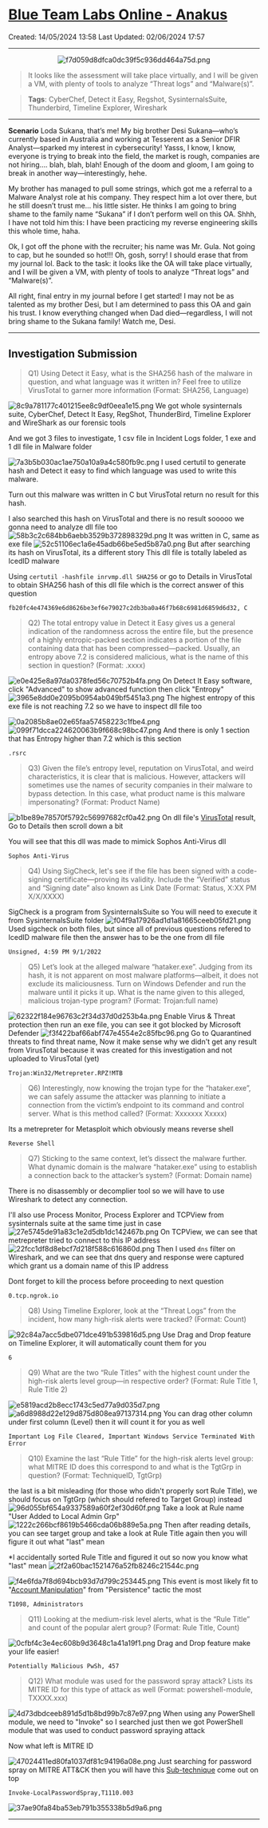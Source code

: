 # [Blue Team Labs Online - Anakus](https://blueteamlabs.online/home/investigation/anakus-dfea6f86e0)
Created: 14/05/2024 13:58
Last Updated: 02/06/2024 17:57
* * *
<div align=center>

![f7d059d8dfca0dc39f5c936dd464a75d.png](../../../_resources/f7d059d8dfca0dc39f5c936dd464a75d-1.png)
</div>

>It looks like the assessment will take place virtually, and I will be given a VM, with plenty of tools to analyze “Threat logs” and “Malware(s)”.

>**Tags**: CyberChef, Detect it Easy, Regshot, SysinternalsSuite, Thunderbird, Timeline Explorer, Wireshark
* * *

**Scenario**
Loda Sukana, that’s me! My big brother Desi Sukana—who’s currently based in Australia and working at Tesserent as a Senior DFIR Analyst—sparked my interest in cybersecurity! Yasss, I know, I know, everyone is trying to break into the field, the market is rough, companies are not hiring…. blah, blah, blah! Enough of the doom and gloom, I am going to break in another way—interestingly, hehe.

My brother has managed to pull some strings, which got me a referral to a Malware Analyst role at his company. They respect him a lot over there, but he still doesn’t trust me… his little sister. He thinks I am going to bring shame to the family name “Sukana” if I don’t perform well on this OA. Shhh, I have not told him this: I have been practicing my reverse engineering skills this whole time, haha.

Ok, I got off the phone with the recruiter; his name was Mr. Gula. Not going to cap, but he sounded so hot!!! Oh, gosh, sorry! I should erase that from my journal lol. Back to the task: it looks like the OA will take place virtually, and I will be given a VM, with plenty of tools to analyze “Threat logs” and “Malware(s)”.

All right, final entry in my journal before I get started! I may not be as talented as my brother Desi, but I am determined to pass this OA and gain his trust. I know everything changed when Dad died—regardless, I will not bring shame to the Sukana family! Watch me, Desi.
* * *
## Investigation Submission
>Q1) Using Detect it Easy, what is the SHA256 hash of the malware in question, and what language was it written in? Feel free to utilize VirusTotal to garner more information (Format: SHA256, Language)

![8c9a781177c401215ee8c9df0eea1e15.png](../../../_resources/8c9a781177c401215ee8c9df0eea1e15-1.png)
We got whole sysinternals suite, CyberChef, Detect It Easy, RegShot, ThunderBird, Timeline Explorer and WireShark as our forensic tools

And we got 3 files to investigate, 1 csv file in Incident Logs folder, 1 exe and 1 dll file in Malware folder

![7a3b5b030ac1ae750a10a9a4c580fb9c.png](../../../_resources/7a3b5b030ac1ae750a10a9a4c580fb9c-1.png)
I used certutil to generate hash and Detect it easy to find which language was used to write this malware.

Turn out this malware was written in C but VirusTotal return no result for this hash.

I also searched this hash on VirusTotal and there is no result sooooo we gonna need to analyze dll file too 
![58b3c2c684bb6aebb3529b372898329d.png](../../../_resources/58b3c2c684bb6aebb3529b372898329d-1.png)
It was written in C, same as exe file 
![52c51106ec1a6e45adb66be5ed5b87a0.png](../../../_resources/52c51106ec1a6e45adb66be5ed5b87a0-1.png)
But after searching its hash on VirusTotal, its a different story
This dll file is totally labeled as IcedID malware

Using `certutil -hashfile inrvmp.dll SHA256` or go to Details in VirusTotal to obtain SHA256 hash of this dll file which is the correct answer of this question

```
fb20fc4e474369e6d8626be3ef6e79027c2db3ba0a46f7b68c6981d6859d6d32, C
```

>Q2) The total entropy value in Detect it Easy gives us a general indication of the randomness across the entire file, but the presence of a highly entropic-packed section indicates a portion of the file containing data that has been compressed—packed. Usually, an entropy above 7.2 is considered malicious, what is the name of this section in question? (Format: .xxxx)

![e0e425e8a97da0378fed56c70752b4fa.png](../../../_resources/e0e425e8a97da0378fed56c70752b4fa-1.png)
On Detect It Easy software, click "Advanced" to show advanced function then click "Entropy"
![3965e8dd0e2095b0954ab049bf5451a3.png](../../../_resources/3965e8dd0e2095b0954ab049bf5451a3-1.png)
The highest entropy of this exe file is not reaching 7.2 so we have to inspect dll file too

![0a2085b8ae02e65faa57458223c1fbe4.png](../../../_resources/0a2085b8ae02e65faa57458223c1fbe4-1.png)
![099f71dcca224620063b9f668c98bc47.png](../../../_resources/099f71dcca224620063b9f668c98bc47-1.png)
And there is only 1 section that has Entropy higher than 7.2 which is this section

```
.rsrc
```

>Q3) Given the file’s entropy level, reputation on VirusTotal, and weird characteristics, it is clear that is malicious. However, attackers will sometimes use the names of security companies in their malware to bypass detection. In this case, what product name is this malware impersonating? (Format: Product Name)

![b1be89e78570f5792c56997682cf0a42.png](../../../_resources/b1be89e78570f5792c56997682cf0a42-1.png)
On dll file's [VirusTotal](https://www.virustotal.com/gui/file/fb20fc4e474369e6d8626be3ef6e79027c2db3ba0a46f7b68c6981d6859d6d32/details) result, Go to Details then scroll down a bit 

You will see that this dll was made to mimick Sophos Anti-Virus dll

```
Sophos Anti-Virus
```

>Q4) Using SigCheck, let's see if the file has been signed with a code-signing certificate—proving its validity. Include the “Verified” status and “Signing date” also known as Link Date (Format: Status, X:XX PM X/X/XXXX)

SigCheck is a program from SysinternalsSuite so You will need to execute it from SysinternalsSuite folder
![f04f9a17926ad1d1a81665ceeb05fd21.png](../../../_resources/f04f9a17926ad1d1a81665ceeb05fd21-1.png)
Used sigcheck on both files, but since all of previous questions refered to IcedID malware file then the answer has to be the one from dll file
```
Unsigned, 4:59 PM 9/1/2022
```

>Q5) Let’s look at the alleged malware “hataker.exe”. Judging from its hash, it is not apparent on most malware platforms—albeit, it does not exclude its maliciousness. Turn on Windows Defender and run the malware until it picks it up. What is the name given to this alleged, malicious trojan-type program? (Format: Trojan:full name)

![62322f184e96763c2f34d37d0d253b4a.png](../../../_resources/62322f184e96763c2f34d37d0d253b4a-1.png)
Enable Virus & Threat protection then run an exe file, you can see it got blocked by Microsoft Defender
![f3f422baf66abf747e4554e2c85fbc96.png](../../../_resources/f3f422baf66abf747e4554e2c85fbc96-1.png)
Go to Quarantined threats to find threat name, Now it make sense why we didn't get any result from VirusTotal because it was created for this investigation and not uploaded to VirusTotal (yet)
```
Trojan:Win32/Metrepreter.RPZ!MTB
```

>Q6) Interestingly, now knowing the trojan type for the “hataker.exe”, we can safely assume the attacker was planning to initiate a connection from the victim’s endpoint to its command and control server. What is this method called? (Format: Xxxxxxx Xxxxx)

Its a metrepreter for Metasploit which obviously means reverse shell 
```
Reverse Shell
```

>Q7) Sticking to the same context, let’s dissect the malware further. What dynamic domain is the malware “hataker.exe” using to establish a connection back to the attacker’s system? (Format: Domain name)

There is no disassembly or decomplier tool so we will have to use Wireshark to detect any connection.

I'll also use Process Monitor, Process Explorer and TCPView from sysinternals suite at the same time just in case
![27e5745de91a83c1e2d5db1dc142467b.png](../../../_resources/27e5745de91a83c1e2d5db1dc142467b-1.png)
On TCPView, we can see that metrepreter tried to connect to this IP address
![22fcc1df8d8ebcf7d218f588c616860d.png](../../../_resources/22fcc1df8d8ebcf7d218f588c616860d-1.png)
Then I used `dns` filter on Wireshark, and we can see that dns query and response were captured which grant us a domain name of this IP address

Dont forget to kill the process before proceeding to next question
```
0.tcp.ngrok.io
```

>Q8) Using Timeline Explorer, look at the “Threat Logs” from the incident, how many high-risk alerts were tracked? (Format: Count)

![92c84a7acc5dbe071dce491b539816d5.png](../../../_resources/92c84a7acc5dbe071dce491b539816d5-1.png)
Use Drag and Drop feature on Timeline Explorer, it will automatically count them for you
```
6
```

>Q9) What are the two “Rule Titles” with the highest count under the high-risk alerts level group—in respective order? (Format: Rule Title 1, Rule Title 2)

![e5819acd2b8ecc1743c5ed77a9d035d7.png](../../../_resources/e5819acd2b8ecc1743c5ed77a9d035d7-1.png)
![a6d8988d22e129d875d808ea97137314.png](../../../_resources/a6d8988d22e129d875d808ea97137314-1.png)
You can drag other column under first column (Level) then it will count it for you as well
```
Important Log File Cleared, Important Windows Service Terminated With Error
```

>Q10) Examine the last “Rule Title” for the high-risk alerts level group: what MITRE ID does this correspond to and what is the TgtGrp in question? (Format: TechniqueID, TgtGrp)

the last is a bit misleading (for those who didn't properly sort Rule Title), we should focus on TgtGrp (which should refered to Target Group) instead
![96d055bf654a9337589a60f2ef30d60f.png](../../../_resources/96d055bf654a9337589a60f2ef30d60f-1.png)
Take a look at Rule name "User Added to Local Admin Grp"
![1222c266bcf8619b5466cda06b889e5a.png](../../../_resources/1222c266bcf8619b5466cda06b889e5a-1.png)
Then after reading details, you can see target group and take a look at Rule Title again then you will figure it out what "last" mean

*I accidentally sorted Rule Title and figured it out so now you know what "last" mean
![2f2a60bac1521476a52fb8246c21544c.png](../../../_resources/2f2a60bac1521476a52fb8246c21544c-1.png)

![f4e6fda7f8d694bcb93d7d799c253445.png](../../../_resources/f4e6fda7f8d694bcb93d7d799c253445-1.png)
This event is most likely fit to "[Account Manipulation](https://attack.mitre.org/techniques/T1098/)" from "Persistence" tactic the most 
```
T1098, Administrators
```

>Q11) Looking at the medium-risk level alerts, what is the “Rule Title” and count of the popular alert group? (Format: Rule Title, Count)

![0cfbf4c3e4ec608b9d3648c1a41a19f1.png](../../../_resources/0cfbf4c3e4ec608b9d3648c1a41a19f1-1.png)
Drag and Drop feature make your life easier!
```
Potentially Malicious PwSh, 457
```

>Q12) What module was used for the password spray attack? Lists its MITRE ID for this type of attack as well (Format: powershell-module, TXXXX.xxx)

![4d73dbdceeb891d5d1b8bd99b7c87e97.png](../../../_resources/4d73dbdceeb891d5d1b8bd99b7c87e97-1.png)
When using any PowerShell module, we need to "Invoke" so I searched just then we got PowerShell module that was used to conduct password spraying attack

Now what left is MITRE ID

![47024411ed80fa1037df81c94196a08e.png](../../../_resources/47024411ed80fa1037df81c94196a08e-1.png)
Just searching for password spray on MITRE ATT&CK then you will have this [Sub-technique](https://attack.mitre.org/techniques/T1110/003/) come out on top 

```
Invoke-LocalPasswordSpray,T1110.003
```

![37ae90fa84ba53eb791b355338b5d9a6.png](../../../_resources/37ae90fa84ba53eb791b355338b5d9a6-1.png)
* * *